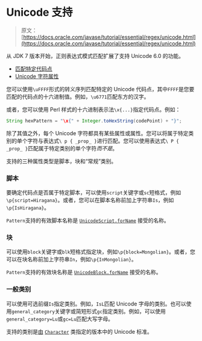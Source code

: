 # Unicode 支持

> 原文： [https://docs.oracle.com/javase/tutorial/essential/regex/unicode.html](https://docs.oracle.com/javase/tutorial/essential/regex/unicode.html)

从 JDK 7 版本开始，正则表达式模式匹配扩展了支持 Unicode 6.0 的功能。

*   [匹配特定代码点](#matchingSpecific)
*   [Unicode 字符属性](#properties)

您可以使用`\uFFFF`形式的转义序列匹配特定的 Unicode 代码点，其中`FFFF`是您要匹配的代码点的十六进制值。例如，`\u6771`匹配东方的汉字。

或者，您可以使用 Perl 样式的十六进制表示法`\x{...}`指定代码点。例如：

```java
String hexPattern = "\x{" + Integer.toHexString(codePoint) + "}";

```

除了其值之外，每个 Unicode 字符都具有某些属性或属性。您可以将属于特定类别的单个字符与表达式`\ p { _prop_ }`进行匹配。您可以使用表达式`\ P { _prop_ }`匹配属于特定类别的单个字符*而不是*。

支持的三种属性类型是脚本，块和“常规”类别。

### 脚本

要确定代码点是否属于特定脚本，可以使用`script`关键字或`sc`短格式，例如`\p{script=Hiragana}`。或者，您可以在脚本名称前加上字符串`Is`，例如`\p{IsHiragana}`。

`Pattern`支持的有效脚本名称是 [`UnicodeScript.forName`](https://docs.oracle.com/javase/8/docs/api/java/lang/Character.UnicodeScript.html#forName-java.lang.String-) 接受的名称。

### 块

可以使用`block`关键字或`blk`短格式指定块，例如`\p{block=Mongolian}`。或者，您可以在块名称前加上字符串`In`，例如`\p{InMongolian}`。

`Pattern`支持的有效块名称是 [`UnicodeBlock.forName`](https://docs.oracle.com/javase/8/docs/api/java/lang/Character.UnicodeBlock.html#forName-java.lang.String-) 接受的名称。

### 一般类别

可以使用可选前缀`Is`指定类别。例如，`IsL`匹配 Unicode 字母的类别。也可以使用`general_category`关键字或简短形式`gc`指定类别。例如，可以使用`general_category=Lu`或`gc=Lu`匹配大写字母。

支持的类别是[由](https://docs.oracle.com/javase/8/docs/api/java/lang/Character.html) [`Character`](https://docs.oracle.com/javase/8/docs/api/java/lang/Character.html) 类指定的版本中的 Unicode 标准。